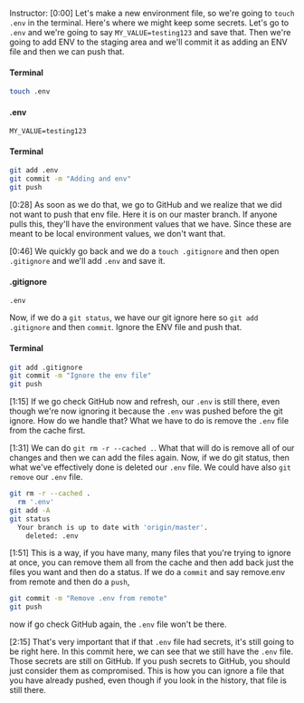 Instructor: [0:00] Let's make a new environment file, so we're going to `touch .env` in the terminal. Here's where we might keep some secrets. Let's go to `.env` and we're going to say `MY_VALUE=testing123` and save that. Then we're going to add ENV to the staging area and we'll commit it as adding an ENV file and then we can push that.

#### Terminal
```bash
touch .env
```

#### .env
```.env
MY_VALUE=testing123
```

#### Terminal
```bash
git add .env
git commit -m "Adding and env"
git push
```

[0:28] As soon as we do that, we go to GitHub and we realize that we did not want to push that env file. Here it is on our master branch. If anyone pulls this, they'll have the environment values that we have. Since these are meant to be local environment values, we don't want that.

[0:46] We quickly go back and we do a `touch .gitignore` and then open `.gitignore` and we'll add `.env` and save it. 

#### .gitignore
```text
.env
```

Now, if we do a `git status`, we have our git ignore here so `git add .gitignore` and then `commit`. Ignore the ENV file and push that.

#### Terminal
```bash
git add .gitignore
git commit -m "Ignore the env file"
git push
```

[1:15] If we go check GitHub now and refresh, our `.env` is still there, even though we're now ignoring it because the `.env` was pushed before the git ignore. How do we handle that? What we have to do is remove the `.env` file from the cache first.

[1:31] We can do `git rm -r --cached .`. What that will do is remove all of our changes and then we can add the files again. Now, if we do git status, then what we've effectively done is deleted our `.env` file. We could have also `git remove` our `.env` file.

```bash
git rm -r --cached .
  rm '.env'
git add -A
git status
  Your branch is up to date with 'origin/master'.
    deleted: .env
```

[1:51] This is a way, if you have many, many files that you're trying to ignore at once, you can remove them all from the cache and then add back just the files you want and then do a status. If we do a `commit` and say remove.env from remote and then do a `push`, 

```bash
git commit -m "Remove .env from remote"
git push
```

now if go check GitHub again, the `.env` file won't be there.

[2:15] That's very important that if that `.env` file had secrets, it's still going to be right here. In this commit here, we can see that we still have the `.env` file. Those secrets are still on GitHub. If you push secrets to GitHub, you should just consider them as compromised. This is how you can ignore a file that you have already pushed, even though if you look in the history, that file is still there.